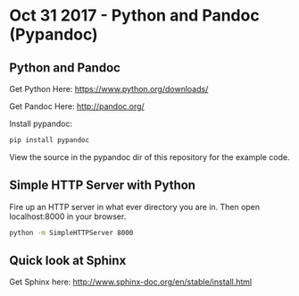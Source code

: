 # Oct 31 2017 - Python and Pandoc (Pypandoc)


## Python and Pandoc

Get Python Here: https://www.python.org/downloads/

Get Pandoc Here: http://pandoc.org/

Install pypandoc:

```sh
pip install pypandoc
```

View the source in the pypandoc dir of this repository for the example code.

## Simple HTTP Server with Python

Fire up an HTTP server in what ever directory you are in.  Then open localhost:8000 in your browser.

```sh
python -m SimpleHTTPServer 8000

```


## Quick look at Sphinx

Get Sphinx here: http://www.sphinx-doc.org/en/stable/install.html
